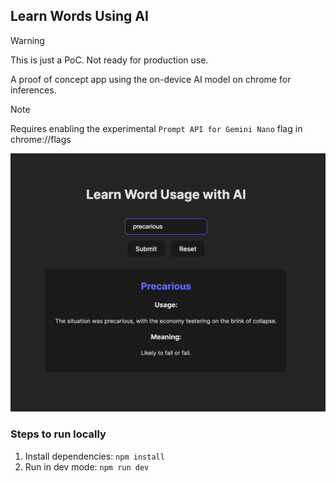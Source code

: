 ## Learn Words Using AI
>[!WARNING]
> This is just a PoC. Not ready for production use.

A proof of concept app using the on-device AI model on chrome for inferences.

>[!NOTE]
> Requires enabling the experimental `Prompt API for Gemini Nano` flag in chrome://flags

![screenshot](./docs/screenshot.png)


### Steps to run locally
1. Install dependencies: `npm install`
2. Run in dev mode: `npm run dev`
